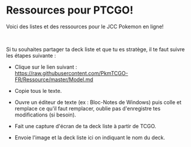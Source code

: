 # Ressources pour PTCGO!

Voici des listes et des ressources pour le JCC Pokemon en ligne!

<br>

Si tu souhaites partager ta deck liste et que tu es stratège, il te faut suivre les étapes suivante :

* Clique sur le lien suivant : https://raw.githubusercontent.com/PkmTCGO-FR/Ressource/master/Model.md

* Copie tous le texte.

* Ouvre un éditeur de texte (ex : Bloc-Notes de Windows) puis colle et  remplace ce qu'il faut remplacer, oublie pas d'enregistre tes modifications (si besoin).

* Fait une capture d'écran de ta deck liste à partir de TCGO.

* Envoie l'image et la deck liste ici on indiquant le nom du deck. 
